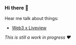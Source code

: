 ### Hi there 👋


Hear me talk about things:
- [Web3 x Liveview](https://youtu.be/YzB0-8syuTU) 




*This is still a work in progress ♥️*

<!--
**CrystalJewell/CrystalJewell** is a ✨ _special_ ✨ repository because its `README.md` (this file) appears on your GitHub profile.

Here are some ideas to get you started:

- 🔭 I’m currently working on ...
- 🌱 I’m currently learning ...
- 👯 I’m looking to collaborate on ...
- 🤔 I’m looking for help with ...
- 💬 Ask me about ...
- 📫 How to reach me: ...
- 😄 Pronouns: She/Her/They/Them
- ⚡ Fun fact: ...
-->
